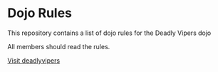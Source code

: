 Dojo Rules
==========

This repository contains a list of dojo rules for the Deadly Vipers dojo

All members should read the rules.

[Visit deadlyvipers](https://github.com/deadlyvipers)


